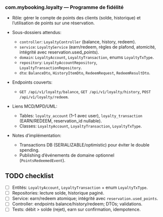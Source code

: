 ### com.mybooking.loyalty — Programme de fidélité

- Rôle: gérer le compte de points des clients (solde, historique) et l’utilisation de points sur une réservation.

- Sous-dossiers attendus:
  - `controller`: `LoyaltyController` (balance, history, redeem).
  - `service`: `LoyaltyService` (earn/redeem, règles de plafond, atomicité, intégrité avec reservation.used_points).
  - `domain`: `LoyaltyAccount`, `LoyaltyTransaction`, enums `LoyaltyTxType`.
  - `repository`: `LoyaltyAccountRepository`, `LoyaltyTransactionRepository`.
  - `dto`: `BalanceDto`, `HistoryItemDto`, `RedeemRequest`, `RedeemResultDto`.

- Endpoints couverts:
  - `GET /api/v1/loyalty/balance`, `GET /api/v1/loyalty/history`, `POST /api/v1/loyalty/redeem`.

- Liens MCD/MPD/UML:
  - Tables: `loyalty_account` (1–1 avec user), `loyalty_transaction` (EARN/REDEEM, reservation_id nullable).
  - Classes: `LoyaltyAccount`, `LoyaltyTransaction`, `LoyaltyTxType`.

- Notes d’implémentation:
  - Transactions DB (SERIALIZABLE/optimistic) pour éviter le double spending.
  - Publishing d’événements de domaine optionnel (`PointsRedeemedEvent`).

## TODO checklist
- [ ] Entités: `LoyaltyAccount`, `LoyaltyTransaction` + enum `LoyaltyTxType`.
- [ ] Repositories: lecture solde, historique paginé.
- [ ] Service: earn/redeem atomique; intégrité avec `reservation.used_points`.
- [ ] Controller: endpoints balance/history/redeem; DTOs; validations.
- [ ] Tests: débit > solde (rejet), earn sur confirmation, idempotence.
